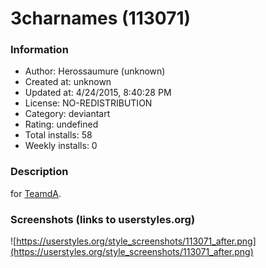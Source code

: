 # 3charnames (113071)

### Information
- Author: Herossaumure (unknown)
- Created at: unknown
- Updated at: 4/24/2015, 8:40:28 PM
- License: NO-REDISTRIBUTION
- Category: deviantart
- Rating: undefined
- Total installs: 58
- Weekly installs: 0


### Description
for <a href="http://teamda.deviantart.com">TeamdA</a>.


### Screenshots (links to userstyles.org)
![https://userstyles.org/style_screenshots/113071_after.png](https://userstyles.org/style_screenshots/113071_after.png)


